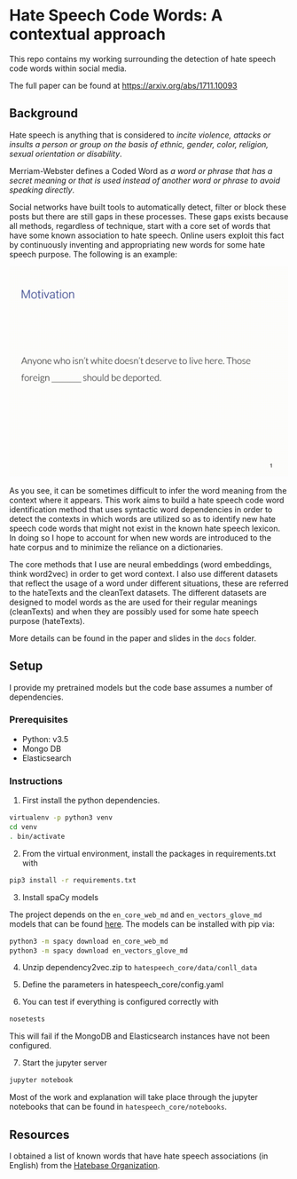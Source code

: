 # Hate Speech Code Words: A contextual approach

This repo contains my working surrounding the detection of hate speech code words
within social media.

The full paper can be found at https://arxiv.org/abs/1711.10093

## Background

Hate speech is anything that is considered to *incite violence, attacks or 
insults a person or group on the basis of ethnic, gender, color, religion, 
sexual orientation or disability*.

Merriam-Webster defines a Coded Word as *a word or phrase that has a secret 
meaning or that is used instead of another word or phrase to avoid speaking directly*.

Social networks have built tools to automatically detect, filter or block these 
posts but there are still gaps in these processes. These gaps exists because all
methods, regardless of technique, start with a core set of words that have some
known association to hate speech. Online users exploit this fact by continuously
inventing and appropriating new words for some hate speech purpose. The following
is an example:

![Codewords](docs/codewords.gif)

As you see, it can be sometimes difficult to infer the word meaning from the context
where it appears. This work aims to build a hate speech code word identification
method that uses syntactic word dependencies in order to detect the contexts in which words
are utilized so as to identify new hate speech code words that might not exist
in the known hate speech lexicon. In doing so I hope to account for when new 
words are introduced to the hate corpus and to minimize the reliance on a dictionaries.

The core methods that I use are neural embeddings (word embeddings, think word2vec)
in order to get word context. I also use different datasets that reflect the usage
of a word under different situations, these are referred to the hateTexts
and the cleanText datasets. The different datasets are designed to model words as
the are used for their regular meanings (cleanTexts) and when they are possibly
used for some hate speech purpose (hateTexts).

More details can be found in the paper and slides in the `docs` folder.

## Setup
I provide my pretrained models but the code base assumes a number of dependencies.

### Prerequisites
* Python: v3.5
* Mongo DB
* Elasticsearch

### Instructions

1. First install the python dependencies. 

```bash
virtualenv -p python3 venv
cd venv
. bin/activate
```

2. From the virtual environment, install the packages in requirements.txt with

```bash
pip3 install -r requirements.txt
```

3. Install spaCy models

The project depends on the `en_core_web_md` and `en_vectors_glove_md` models that
can be found [here](https://spacy.io/docs/usage/models). The models can be
installed with pip via:

```bash
python3 -m spacy download en_core_web_md
python3 -m spacy download en_vectors_glove_md
```

4. Unzip dependency2vec.zip to `hatespeech_core/data/conll_data`

5. Define the parameters in hatespeech_core/config.yaml

6. You can test if everything is configured correctly with

```bash
nosetests
```

This will fail if the MongoDB and Elasticsearch instances have not been configured.

7. Start the jupyter server
```bash
jupyter notebook
```

Most of the work and explanation will take place through the jupyter notebooks
that can be found in `hatespeech_core/notebooks`.

## Resources
I obtained a list of known words that have hate speech associations (in English)
from the [Hatebase Organization](https://www.hatebase.org).

